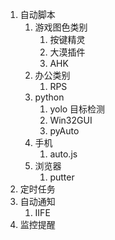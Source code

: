 1. 自动脚本
   1. 游戏图色类别
      1. 按键精灵
      2. 大漠插件
      3. AHK
   2. 办公类别
      1. RPS
   3. python
      1. yolo 目标检测
      2. Win32GUI
      3. pyAuto
   4. 手机
      1. auto.js
   5. 浏览器
      1. putter
2. 定时任务
3. 自动通知
   1. IIFE
4. 监控提醒

